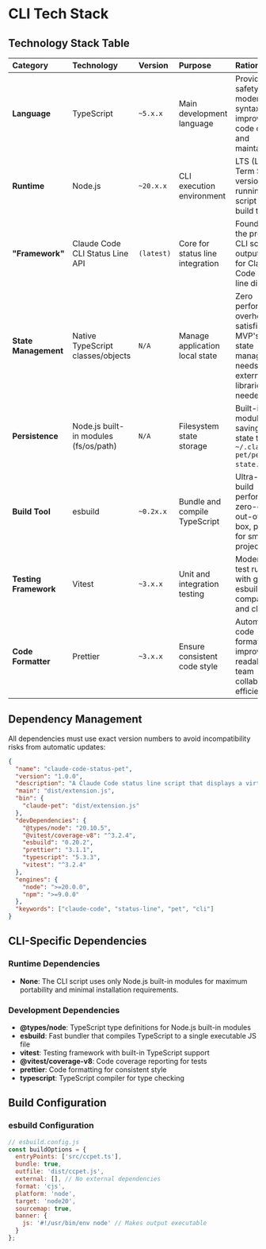 # CLI Tech Stack

## Technology Stack Table

| Category | Technology | Version | Purpose | Rationale |
| :--- | :--- | :--- | :--- | :--- |
| **Language** | TypeScript | `~5.x.x` | Main development language | Provides type safety and modern syntax, improving code quality and maintainability. |
| **Runtime** | Node.js | `~20.x.x` | CLI execution environment | LTS (Long Term Support) version for running CLI script and build tools. |
| **"Framework"** | Claude Code CLI Status Line API | `(latest)` | Core for status line integration | Foundation of the project, CLI script outputs status for Claude Code status line display. |
| **State Management** | Native TypeScript classes/objects | `N/A` | Manage application local state | Zero performance overhead, fully satisfies MVP's simple state management needs, no external libraries needed. |
| **Persistence** | Node.js built-in modules (fs/os/path) | `N/A` | Filesystem state storage | Built-in modules for saving pet state to `~/.claude-pet/pet-state.json`. |
| **Build Tool** | esbuild | `~0.2x.x` | Bundle and compile TypeScript | Ultra-fast build performance, zero-config out-of-the-box, perfect for small CLI projects. |
| **Testing Framework** | Vitest | `~3.x.x` | Unit and integration testing | Modern, fast test runner with good esbuild compatibility and clean API. |
| **Code Formatter** | Prettier | `~3.x.x` | Ensure consistent code style | Automated code formatting, improves code readability and team collaboration efficiency. |

## Dependency Management

All dependencies must use exact version numbers to avoid incompatibility risks from automatic updates:

```json
{
  "name": "claude-code-status-pet",
  "version": "1.0.0",
  "description": "A Claude Code status line script that displays a virtual pet",
  "main": "dist/extension.js",
  "bin": {
    "claude-pet": "dist/extension.js"
  },
  "devDependencies": {
    "@types/node": "20.10.5",
    "@vitest/coverage-v8": "^3.2.4",
    "esbuild": "0.20.2",
    "prettier": "3.1.1",
    "typescript": "5.3.3",
    "vitest": "^3.2.4"
  },
  "engines": {
    "node": ">=20.0.0",
    "npm": ">=9.0.0"
  },
  "keywords": ["claude-code", "status-line", "pet", "cli"]
}
```

## CLI-Specific Dependencies

### Runtime Dependencies
- **None**: The CLI script uses only Node.js built-in modules for maximum portability and minimal installation requirements.

### Development Dependencies
- **@types/node**: TypeScript type definitions for Node.js built-in modules
- **esbuild**: Fast bundler that compiles TypeScript to a single executable JS file
- **vitest**: Testing framework with built-in TypeScript support
- **@vitest/coverage-v8**: Code coverage reporting for tests
- **prettier**: Code formatting for consistent style
- **typescript**: TypeScript compiler for type checking

## Build Configuration

### esbuild Configuration
```javascript
// esbuild.config.js
const buildOptions = {
  entryPoints: ['src/ccpet.ts'],
  bundle: true,
  outfile: 'dist/ccpet.js',
  external: [], // No external dependencies
  format: 'cjs',
  platform: 'node',
  target: 'node20',
  sourcemap: true,
  banner: {
    js: '#!/usr/bin/env node' // Makes output executable
  }
};
```
